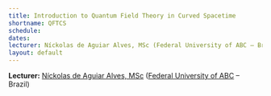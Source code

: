 ```yaml
---
title: Introduction to Quantum Field Theory in Curved Spacetime
shortname: QFTCS
schedule: 
dates: 
lecturer: Níckolas de Aguiar Alves, MSc (Federal University of ABC – Brazil)
layout: default
---
```


**Lecturer:** [Níckolas de Aguiar Alves, MSc](https://alves-nickolas.github.io/) ([Federal University of ABC](https://fisica.ufabc.edu.br/en/) – Brazil)
